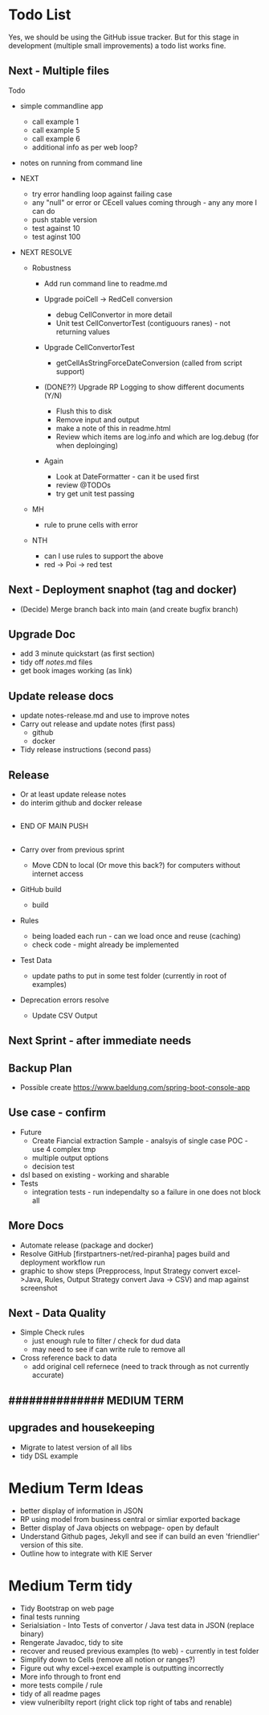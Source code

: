 # Todo List

Yes, we should be using the GitHub issue tracker. But for this stage in development (multiple small improvements) a todo list works fine.

## Next - Multiple files

Todo
* simple commandline app
    * call example 1
    * call example 5
    * call example 6
    * additional info as per web loop?

* notes on running from command line


* NEXT 

     * try error handling loop against failing case
     * any "null" or error or CEcell values coming through - any any more I can do
     * push stable version
     * test against 10
     * test aginst 100


* NEXT RESOLVE

    * Robustness

        * Add run command line to readme.md

        * Upgrade poiCell -> RedCell conversion
            * debug CellConvertor in more detail
            * Unit test CellConvertorTest (contiguours ranes) - not returning values
        
        * Upgrade CellConvertorTest
            * getCellAsStringForceDateConversion (called from script support)
    

        * (DONE??) Upgrade RP Logging to show different documents (Y/N)
            * Flush this to disk
            * Remove input and output
            * make a note of this in readme.html
            * Review which items are log.info and which are log.debug (for when deploinging)

        * Again 
            * Look at DateFormatter - can it be used first
            * review @TODOs
            * try get unit test passing

    * MH
        * rule to prune cells with error

    * NTH
        * can I use rules to support the above
        * red -> Poi -> red test

        
        

## Next - Deployment snaphot (tag and docker)

* (Decide) Merge branch back into main (and create bugfix branch)


## Upgrade Doc
* add 3 minute quickstart (as first section)
* tidy off *notes*.md files
* get book images working (as link)

## Update release docs
* update notes-release.md and use to improve notes
* Carry out release and update notes (first pass)
    * github
    * docker
* Tidy release instructions (second pass)

## Release
* Or at least update release notes
* do interim github and docker release


## ################
* END OF MAIN PUSH
## ################

* Carry over from previous sprint
    * Move CDN to local (Or move this back?) for computers without internet access

* GitHub build
    * build 

* Rules 
    * being loaded each run - can we load once and reuse (caching)
    * check code - might already be implemented

* Test Data
    * update paths to put in some test folder (currently in root of examples)

* Deprecation errors resolve
    * Update CSV Output


## ##############

## Next Sprint - after immediate needs

## Backup Plan
* Possible create https://www.baeldung.com/spring-boot-console-app


## Use case - confirm

* Future
    * Create Fiancial extraction Sample - analsyis of single case POC - use 4 complex tmp
    * multiple output options
    * decision test
* dsl based on existing - working and sharable
* Tests
    * integration tests - run  independalty so a failure in one does not block all

## More Docs
* Automate release (package and docker)
* Resolve GitHub [firstpartners-net/red-piranha] pages build and deployment workflow run 
* graphic to show steps (Prepprocess, Input Strategy convert excel->Java, Rules, Output Strategy convert Java -> CSV) and map against screenshot

    
## Next - Data Quality
* Simple Check rules
    * just enough rule to filter / check for dud data
    * may need to see if can write rule to remove all
* Cross reference back to data
    * add original cell refernece (need to track through as not currently accurate)


## ############## MEDIUM TERM

## upgrades and housekeeping

* Migrate to latest version of all libs
* tidy DSL example


# Medium Term Ideas
* better display of information in JSON
* RP using model from business central or simliar exported backage
* Better display of Java objects on webpage- open by default
* Understand Github pages, Jekyll and see if can build an even 'friendlier' version of this site.
* Outline how to integrate with KIE Server


# Medium Term tidy
* Tidy Bootstrap on web page
* final tests running
* Serialsiation - Into Tests of convertor / Java test data in JSON (replace binary)
* Rengerate Javadoc, tidy to site
* recover and reused previous examples (to web) - currently in test folder
* Simplify down to Cells (remove all notion or ranges?)
* Figure out why excel->excel example is outputting incorrectly
* More info through to front end
* more tests compile / rule
* tidy of all readme pages
* view vulneribilty report (right click top right of tabs and renable)


